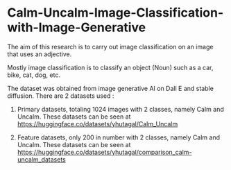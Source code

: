 # Calm-Uncalm-Image-Classification-with-Image-Generative
The aim of this research is to carry out image classification on an image that uses an adjective.

Mostly image classification is to classify an object (Noun) such as a car, bike, cat, dog, etc.

The dataset was obtained from image generative AI on Dall E and stable diffusion. 
There are 2 datasets used :
1. Primary datasets, totaling 1024 images with 2 classes, namely Calm and Uncalm.
   These datasets can be seen at https://huggingface.co/datasets/yhutagal/Calm_Uncalm
   
3. Feature datasets, only 200 in number with 2 classes, namely Calm and Uncalm.
   These datasets can be seen at https://huggingface.co/datasets/yhutagal/comparison_calm-uncalm_datasets
